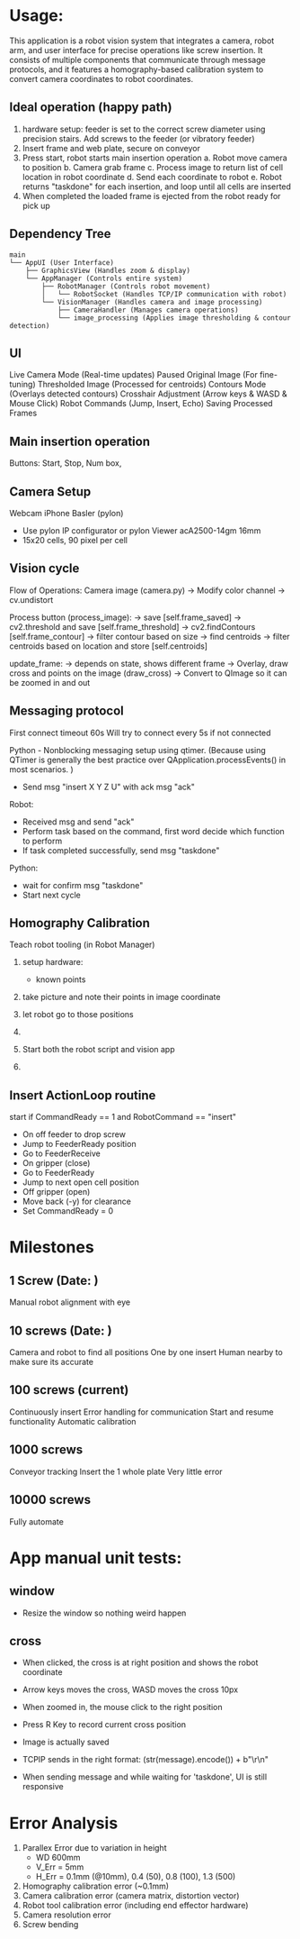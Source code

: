 # Usage:
This application is a robot vision system that integrates a camera, robot arm, and user interface for precise operations like screw insertion. It consists of multiple components that communicate through message protocols, and it features a homography-based calibration system to convert camera coordinates to robot coordinates.

## Ideal operation (happy path)
1. hardware setup: feeder is set to the correct screw diameter using precision stairs. Add screws to the feeder (or vibratory feeder)
2. Insert frame and web plate, secure on conveyor
3. Press start, robot starts main insertion operation
    a. Robot move camera to position
    b. Camera grab frame
    c. Process image to return list of cell location in robot coordinate
    d. Send each coordinate to robot
    e. Robot returns "taskdone" for each insertion, and loop until all cells are inserted
4. When completed the loaded frame is ejected from the robot ready for pick up


## Dependency Tree
```
main
└── AppUI (User Interface)
    ├── GraphicsView (Handles zoom & display)
    └── AppManager (Controls entire system)
        ├── RobotManager (Controls robot movement)
        │   └── RobotSocket (Handles TCP/IP communication with robot)
        └── VisionManager (Handles camera and image processing)
            ├── CameraHandler (Manages camera operations)
            └── image_processing (Applies image thresholding & contour detection)
```


## UI
Live Camera Mode (Real-time updates)
Paused Original Image (For fine-tuning)
Thresholded Image (Processed for centroids)
Contours Mode (Overlays detected contours)
Crosshair Adjustment (Arrow keys & WASD & Mouse Click)
Robot Commands (Jump, Insert, Echo)
Saving Processed Frames

## Main insertion operation

Buttons: Start, Stop, Num box,

## Camera Setup
Webcam
iPhone
Basler (pylon)
- Use pylon IP configurator or pylon Viewer
acA2500-14gm 16mm
- 15x20 cells, 90 pixel per cell

## Vision cycle
Flow of Operations:
    Camera image (camera.py)
    -> Modify color channel
    -> cv.undistort

Process button (process_image):
    -> save                    [self.frame_saved]
    -> cv2.threshold and save  [self.frame_threshold]
    -> cv2.findContours        [self.frame_contour]
    -> filter contour based on size
    -> find centroids
    -> filter centroids based on location and store [self.centroids]

update_frame:
-> depends on state, shows different frame
-> Overlay, draw cross and points on the image (draw_cross)
-> Convert to QImage so it can be zoomed in and out

## Messaging protocol
First connect timeout 60s
Will try to connect every 5s if not connected

Python - Nonblocking messaging setup using qtimer. (Because using QTimer is generally the best practice over QApplication.processEvents() in most scenarios. )
- Send msg "insert X Y Z U" with ack msg "ack"

Robot:
- Received msg and send "ack"
- Perform task based on the command, first word decide which function to perform
- If task completed successfully, send msg "taskdone"

Python:
- wait for confirm msg "taskdone"
- Start next cycle

## Homography Calibration
Teach robot tooling (in Robot Manager) 
1. setup hardware:
    - known points
2. take picture and note their points in image coordinate
3. let robot go to those positions


1. 
1. Start both the robot script and vision app
2. 

## Insert ActionLoop routine
start if CommandReady == 1 and RobotCommand == "insert"
- On off feeder to drop screw
- Jump to FeederReady position
- Go to FeederReceive
- On gripper (close)
- Go to FeederReady
- Jump to next open cell position
- Off gripper (open)
- Move back (-y) for clearance
- Set CommandReady = 0

# Milestones
## 1 Screw (Date: )
Manual robot alignment with eye

## 10 screws (Date: )
Camera and robot to find all positions
One by one insert
Human nearby to make sure its accurate

## 100 screws (current)
Continuously insert
Error handling for communication
Start and resume functionality
Automatic calibration

## 1000 screws
Conveyor tracking
Insert the 1 whole plate
Very little error

## 10000 screws
Fully automate

# App manual unit tests:
## window
- Resize the window so nothing weird happen

## cross
- When clicked, the cross is at right position and shows the robot coordinate
- Arrow keys moves the cross, WASD moves the cross 10px
- When zoomed in, the mouse click to the right position
- Press R Key to record current cross position

- Image is actually saved
- TCPIP sends in the right format: (str(message).encode()) + b"\r\n"
- When sending message and while waiting for 'taskdone', UI is still responsive

# Error Analysis
1. Parallex Error due to variation in height
    - WD 600mm
    - V_Err = 5mm
    - H_Err = 0.1mm (@10mm), 0.4 (50), 0.8 (100), 1.3 (500)
2. Homography calibration error (~0.1mm)
3. Camera calibration error (camera matrix, distortion vector)
4. Robot tool calibration error (including end effector hardware)
5. Camera resolution error
6. Screw bending
